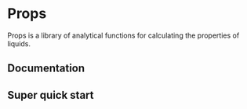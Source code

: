 # Props

Props is a library of analytical functions for calculating the properties of liquids. 


## Documentation



## Super quick start

